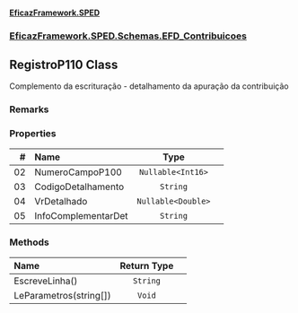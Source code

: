 #### [EficazFramework.SPED](EficazFrameworkSPED.md 'EficazFramework SPED')
### [EficazFramework.SPED.Schemas.EFD_Contribuicoes](EficazFramework.SPED.Schemas.EFD_Contribuicoes.md 'EficazFramework.SPED.Schemas.EFD_Contribuicoes')

## RegistroP110 Class

Complemento da escrituração - detalhamento da apuração da contribuição

### Remarks
### Properties

| # | Name | Type | |
| ---: | :--- | :---: | :--- |
| 02 | NumeroCampoP100 | `Nullable<Int16>` |  |
| 03 | CodigoDetalhamento | `String` |  |
| 04 | VrDetalhado | `Nullable<Double>` |  |
| 05 | InfoComplementarDet | `String` |  |
### Methods

| Name | Return Type | |
| :--- | :---: | :--- |
| EscreveLinha() | `String` |  |
| LeParametros(string[]) | `Void` |  |
